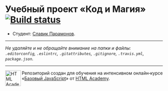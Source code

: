 # Учебный проект «Код и Магия» [![Build status][travis-image]][travis-url]

* Студент: [Славик Парамонов](https://up.htmlacademy.ru/javascript/9/user/268269).

---

_Не удаляйте и не обращайте внимание на папки и файлы:_<br>
_`.editorconfig`, `.eslintrc`, `.gitattributes`, `.gitignore`, `.travis.yml`, `package.json`._

---

<a href="https://htmlacademy.ru/intensive/javascript"><img align="left" width="50" height="50" title="HTML Academy" src="https://up.htmlacademy.ru/static/img/intensive/javascript/logo-for-github.svg"></a>

Репозиторий создан для обучения на интенсивном онлайн‑курсе «[Базовый JavaScript](https://htmlacademy.ru/intensive/javascript)» от [HTML Academy](https://htmlacademy.ru).

[travis-image]: https://travis-ci.org/htmlacademy-javascript/268269-code-and-magick.svg?branch=master
[travis-url]: https://travis-ci.org/htmlacademy-javascript/268269-code-and-magick
